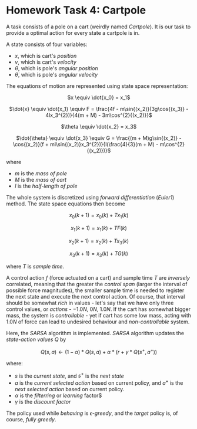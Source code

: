 # Homework Task 4: Cartpole

A task consists of a pole on a cart (weirdly named *Cartpole*). It is our task to provide a optimal action for every state a cartpole is in. 

A state consists of four variables:

- $x$, which is cart's *position*
- $v$, which is cart's *velocity*
- $\theta$, which is pole's *angular position*
- $\dot{\theta}$, which is pole's *angular velocity*

The equations of motion are represented using state space representation:

<div align=center>
 
  $x \equiv \dot{x_0} = x_1$
  
  $\dot{x} \equiv \dot{x_1} \equiv F = \frac{4f - m\sin{(x_2)}(3g\cos{(x_3)} - 4lx_3^{2})}{4(m + M) - 3m\cos^{2}{(x_2)}}$
  
  $\theta \equiv \dot{x_2} = x_3$

  $\dot{\theta} \equiv \dot{x_3} \equiv G = \frac{(m + M)g\sin{(x_2)} - \cos{(x_2)}(f + ml\sin{(x_2)}x_3^{2})}{l(\frac{4}{3}(m + M) - m\cos^{2}{(x_2)})}$ 

</div>

where 

- $m$ is the *mass of pole*
- $M$ is the *mass of cart*
- $l$ is the *half-length of pole* 

The whole system is discretized using *forward differentiation* (*Euler1*) method. The state space equations then become 

<div align=center>

$x_0(k + 1) = x_0(k) + Tx_1(k)$

$x_1(k + 1) = x_1(k) + TF(k)$

$x_2(k + 1) = x_2(k) + Tx_3(k)$

$x_3(k + 1) = x_3(k) + TG(k)$

</div>

where $T$ is *sample time*. 

A control action $f$ (force actuated on a cart) and sample time $T$ are *inversely* correlated, meaning that the greater the *control span*
(larger the interval of possible force magnitudes), the smaller sample time is needed to register the next state and execute the next
control action. Of course, that interval should be somewhat *rich* in values - let's say that we have only three control values, or *actions* -
$-1.0N$, $0N$, $1.0N$. If the cart has somewhat bigger mass, the system is *controllable* - yet if cart has some low mass, acting with 
$1.0N$ of force can lead to undesired behaviour and *non-controllable* system.

Here, the *SARSA* algorithm is implemented. *SARSA* algorithm updates the *state-action values* $Q$ by 

<div align=center>

$Q(s, a) \leftarrow (1 - \alpha) * Q(s, a) + \alpha * (r + \gamma * Q(s^{+}, a^{+}))$

</div>

where:

- $s$ is the *current state*, and $s^{+}$ is the *next state*
- $a$ is the *current selected action* based on current policy, and $a^{+}$ is the *next selected action* based on current policy.
- $\alpha$ is the *filterring* or *learning* factor$
- $\gamma$ is the *discount factor*

The policy used while *behaving* is $\epsilon$*-greedy*, and the *target* policy is, of course, *fully greedy*.
